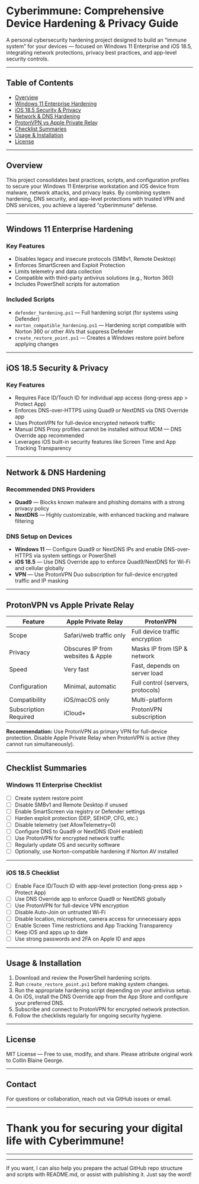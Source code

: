 # Cyberimmune: Comprehensive Device Hardening & Privacy Guide

A personal cybersecurity hardening project designed to build an “immune system” for your devices — focused on Windows 11 Enterprise and iOS 18.5, integrating network protections, privacy best practices, and app-level security controls.

---

## Table of Contents

- [Overview](#overview)  
- [Windows 11 Enterprise Hardening](#windows-11-enterprise-hardening)  
- [iOS 18.5 Security & Privacy](#ios-185-security--privacy)  
- [Network & DNS Hardening](#network--dns-hardening)  
- [ProtonVPN vs Apple Private Relay](#protonvpn-vs-apple-private-relay)  
- [Checklist Summaries](#checklist-summaries)  
- [Usage & Installation](#usage--installation)  
- [License](#license)  

---

## Overview

This project consolidates best practices, scripts, and configuration profiles to secure your Windows 11 Enterprise workstation and iOS device from malware, network attacks, and privacy leaks. By combining system hardening, DNS security, and app-level protections with trusted VPN and DNS services, you achieve a layered “cyberimmune” defense.

---

## Windows 11 Enterprise Hardening

### Key Features

- Disables legacy and insecure protocols (SMBv1, Remote Desktop)
- Enforces SmartScreen and Exploit Protection
- Limits telemetry and data collection
- Compatible with third-party antivirus solutions (e.g., Norton 360)
- Includes PowerShell scripts for automation

### Included Scripts

- `defender_hardening.ps1` — Full hardening script (for systems using Defender)  
- `norton_compatible_hardening.ps1` — Hardening script compatible with Norton 360 or other AVs that suppress Defender  
- `create_restore_point.ps1` — Creates a Windows restore point before applying changes

---

## iOS 18.5 Security & Privacy

### Key Features

- Requires Face ID/Touch ID for individual app access (long-press app > Protect App)  
- Enforces DNS-over-HTTPS using Quad9 or NextDNS via DNS Override app  
- Uses ProtonVPN for full-device encrypted network traffic  
- Manual DNS Proxy profiles cannot be installed without MDM — DNS Override app recommended  
- Leverages iOS built-in security features like Screen Time and App Tracking Transparency

---

## Network & DNS Hardening

### Recommended DNS Providers

- **Quad9** — Blocks known malware and phishing domains with a strong privacy policy  
- **NextDNS** — Highly customizable, with enhanced tracking and malware filtering

### DNS Setup on Devices

- **Windows 11** — Configure Quad9 or NextDNS IPs and enable DNS-over-HTTPS via system settings or PowerShell  
- **iOS 18.5** — Use DNS Override app to enforce Quad9/NextDNS for Wi-Fi and cellular globally  
- **VPN** — Use ProtonVPN Duo subscription for full-device encrypted traffic and IP masking

---

## ProtonVPN vs Apple Private Relay

| Feature                | Apple Private Relay               | ProtonVPN                         |
|------------------------|---------------------------------|----------------------------------|
| Scope                  | Safari/web traffic only          | Full device traffic encryption   |
| Privacy                | Obscures IP from websites & Apple | Masks IP from ISP & network       |
| Speed                  | Very fast                       | Fast, depends on server load     |
| Configuration          | Minimal, automatic              | Full control (servers, protocols)|
| Compatibility          | iOS/macOS only                 | Multi-platform                   |
| Subscription Required  | iCloud+                        | ProtonVPN subscription           |

**Recommendation:** Use ProtonVPN as primary VPN for full-device protection. Disable Apple Private Relay when ProtonVPN is active (they cannot run simultaneously).

---

## Checklist Summaries

### Windows 11 Enterprise Checklist

- [ ] Create system restore point  
- [ ] Disable SMBv1 and Remote Desktop if unused  
- [ ] Enable SmartScreen via registry or Defender settings  
- [ ] Harden exploit protection (DEP, SEHOP, CFG, etc.)  
- [ ] Disable telemetry (set AllowTelemetry=0)  
- [ ] Configure DNS to Quad9 or NextDNS (DoH enabled)  
- [ ] Use ProtonVPN for encrypted network traffic  
- [ ] Regularly update OS and security software  
- [ ] Optionally, use Norton-compatible hardening if Norton AV installed  

---

### iOS 18.5 Checklist

- [ ] Enable Face ID/Touch ID with app-level protection (long-press app > Protect App)  
- [ ] Use DNS Override app to enforce Quad9 or NextDNS globally  
- [ ] Use ProtonVPN for full-device VPN encryption  
- [ ] Disable Auto-Join on untrusted Wi-Fi  
- [ ] Disable location, microphone, camera access for unnecessary apps  
- [ ] Enable Screen Time restrictions and App Tracking Transparency  
- [ ] Keep iOS and apps up to date  
- [ ] Use strong passwords and 2FA on Apple ID and apps  

---

## Usage & Installation

1. Download and review the PowerShell hardening scripts.  
2. Run `create_restore_point.ps1` before making system changes.  
3. Run the appropriate hardening script depending on your antivirus setup.  
4. On iOS, install the DNS Override app from the App Store and configure your preferred DNS.  
5. Subscribe and connect to ProtonVPN for encrypted network protection.  
6. Follow the checklists regularly for ongoing security hygiene.

---

## License

MIT License — Free to use, modify, and share. Please attribute original work to Collin Blaine George.

---

## Contact

For questions or collaboration, reach out via GitHub issues or email.

---

# Thank you for securing your digital life with Cyberimmune!

---

---

If you want, I can also help you prepare the actual GitHub repo structure and scripts with README.md, or assist with publishing it. Just say the word!
